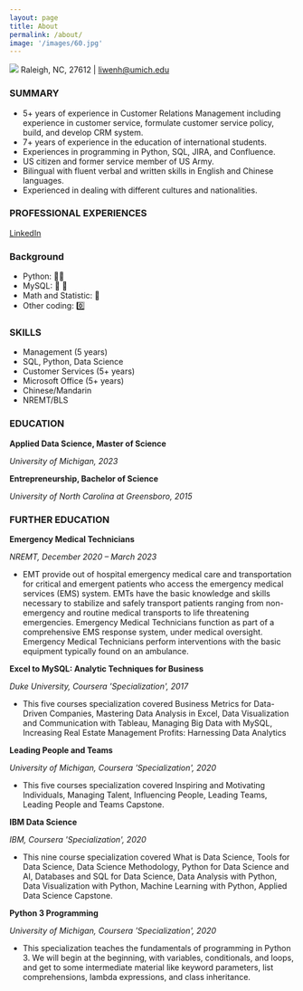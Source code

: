 ```yaml
---
layout: page
title: About
permalink: /about/
image: '/images/60.jpg'
---
```


![](RackMultipart20210310-4-1l2mdz3_html_e925d6d67cdb36bc.gif)
Raleigh, NC, 27612 | <liwenh@umich.edu>

### SUMMARY

- 5+ years of experience in Customer Relations Management including experience in customer service, formulate customer service policy, build, and develop CRM system.
- 7+ years of experience in the education of international students.
- Experiences in programming in Python, SQL, JIRA, and Confluence.
- US citizen and former service member of US Army.
- Bilingual with fluent verbal and written skills in English and Chinese languages.
- Experienced in dealing with different cultures and nationalities.

### PROFESSIONAL EXPERIENCES

[LinkedIn](https://www.linkedin.com/in/alisonliwenhuang/)

### Background
* Python: :snake::snake:
* MySQL: :dolphin:
:flipper:
* Math and Statistic: :hatched_chick:
* Other coding: :zero:

### SKILLS

- Management (5 years)
- SQL, Python, Data Science
- Customer Services (5+ years)
- Microsoft Office (5+ years)
- Chinese/Mandarin
- NREMT/BLS


### EDUCATION

**Applied Data Science, Master of Science**

_University of Michigan, 2023_

**Entrepreneurship, Bachelor of Science**

_University of North Carolina at Greensboro, 2015_

### FURTHER EDUCATION

**Emergency Medical Technicians**

_NREMT, December 2020 – March 2023_

- EMT provide out of hospital emergency medical care and transportation for critical and emergent patients who access the emergency medical services (EMS) system. EMTs have the basic knowledge and skills necessary to stabilize and safely transport patients ranging from non-emergency and routine medical transports to life threatening emergencies. Emergency Medical Technicians function as part of a comprehensive EMS response system, under medical oversight. Emergency Medical Technicians perform interventions with the basic equipment typically found on an ambulance.


**Excel to MySQL: Analytic Techniques for Business**

_Duke University, Coursera &#39;Specialization&#39;, 2017_

- This five courses specialization covered Business Metrics for Data-Driven Companies, Mastering Data Analysis in Excel, Data Visualization and Communication with Tableau, Managing Big Data with MySQL, Increasing Real Estate Management Profits: Harnessing Data Analytics

**Leading People and Teams**

_University of Michigan, Coursera &#39;Specialization&#39;, 2020_

- This five courses specialization covered Inspiring and Motivating Individuals, Managing Talent, Influencing People, Leading Teams, Leading People and Teams Capstone.

**IBM Data Science**

_IBM, Coursera &#39;Specialization&#39;, 2020_

- This nine course specialization covered What is Data Science, Tools for Data Science, Data Science Methodology, Python for Data Science and AI, Databases and SQL for Data Science, Data Analysis with Python, Data Visualization with Python, Machine Learning with Python, Applied Data Science Capstone.

**Python 3 Programming**

_University of Michigan, Coursera &#39;Specialization&#39;, 2020_

- This specialization teaches the fundamentals of programming in Python 3. We will begin at the beginning, with variables, conditionals, and loops, and get to some intermediate material like keyword parameters, list comprehensions, lambda expressions, and class inheritance.
